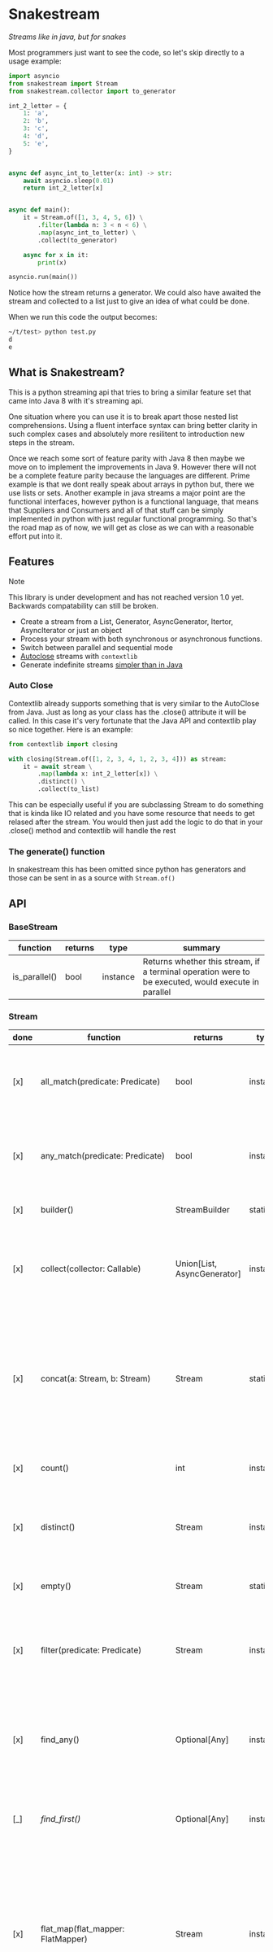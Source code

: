 # Snakestream
*Streams like in java, but for snakes*

Most programmers just want to see the code, so let's skip directly to a usage example:

```python
import asyncio
from snakestream import Stream
from snakestream.collector import to_generator

int_2_letter = {
    1: 'a',
    2: 'b',
    3: 'c',
    4: 'd',
    5: 'e',
}


async def async_int_to_letter(x: int) -> str:
    await asyncio.sleep(0.01)
    return int_2_letter[x]


async def main():
    it = Stream.of([1, 3, 4, 5, 6]) \
        .filter(lambda n: 3 < n < 6) \
        .map(async_int_to_letter) \
        .collect(to_generator)

    async for x in it:
        print(x)

asyncio.run(main())

```
Notice how the stream returns a generator. We could also have awaited the stream and collected to a list just to give an idea of what could be done.

When we run this code the output becomes:

```bash
~/t/test> python test.py
d
e
```

## What is Snakestream?

This is a python streaming api that tries to bring a similar feature set that came into Java 8 with it's streaming api.

One situation where you can use it is to break apart those nested list comprehensions. Using a fluent interface syntax can bring better clarity in such complex cases and absolutely more resilitent to introduction new steps in the stream.

Once we reach some sort of feature parity with Java 8 then maybe we move on to implement the improvements in Java 9. However there will not be a complete feature parity because the languages are different. Prime example is that we dont really speak about arrays in python but, there we use lists or sets. Another example in java streams a major point are the functional interfaces, however python is a functional language, that means that Suppliers and Consumers and all of that stuff can be simply implemented in python with just regular functional programming. So that's the road map as of now, we will get as close as we can with a reasonable effort put into it.

## Features

> [!NOTE]
> This library is under development and has not reached version 1.0 yet. Backwards compatability can still be broken.

- Create a stream from a List, Generator, AsyncGenerator, Itertor, AsyncIterator or just an object
- Process your stream with both synchronous or asynchronous functions.
- Switch between parallel and sequential mode
- [Autoclose](#auto-close) streams with `contextlib`
- Generate indefinite streams [simpler than in Java](#the-generate-function)

### Auto Close

Contextlib already supports something that is very similar to the AutoClose from Java. Just as long as your class has the .close() attribute it will be called. In this case it's very fortunate that the Java API and contextlib play so nice together. Here is an example:

```python
from contextlib import closing

with closing(Stream.of([1, 2, 3, 4, 1, 2, 3, 4])) as stream:
    it = await stream \
        .map(lambda x: int_2_letter[x]) \
        .distinct() \
        .collect(to_list)
```

This can be especially useful if you are subclassing Stream to do something that is kinda like IO related and you have some resource that needs to get relased after the stream. You would then just add the logic to do that in your .close() method and contextlib will handle the rest

### The generate() function

In snakestream this has been omitted since python has generators and those can be sent in as a source with `Stream.of()`

## API
### BaseStream

| function       | returns  | type     | summary                                                                                             |
| -------------- | -------- | ---------| --------------------------------------------------------------------------------------------------- |
| is_parallel()  | bool     | instance | Returns whether this stream, if a terminal operation were to be executed, would execute in parallel |

### Stream

| done | function                        | returns                     | type     | summary                                                                                 |
| ---- | ------------------------------- | --------------------------- | ---------|---------------------------------------------------------------------------------------- |
| [x] | all_match(predicate: Predicate) | bool                        | instance | Returns whether all elements of this stream match the provided predicate                |
| [x] | any_match(predicate: Predicate) | bool                        | instance | Returns whether any elements of this stream match the provided predicate                |
| [x] | builder()                       | StreamBuilder               | static   | Returns a builder for a Stream                                                          |
| [x] | collect(collector: Callable)    | Union[List, AsyncGenerator] | instance | Performs a mutable reduction operation on the elements of this stream using a Collector |
| [x] | concat(a: Stream, b: Stream)    | Stream                      | static   | Creates a lazily concatenated stream whose elements are all the elements of the first stream followed by all the elements of the second stream |
| [x] | count()                         | int                         | instance | Returns the count of elements in this stream                                            |
| [x] | distinct()                      | Stream                      | instance | Returns a stream consisting of the distinct elements (using ==) of this stream          |
| [x] | empty()                         | Stream                      | static   | Returns an empty sequential Stream                                                      |
| [x] | filter(predicate: Predicate)    | Stream                      | instance | Returns a stream consisting of the elements of this stream that match the given predicate |
| [x] | find_any()                      | Optional[Any]               | instance | Returns an Optional describing some element of the stream, or an empty Optional if the stream is empty |
| [_] | _find_first()_                | Optional[Any]             | instance | Not implemented yet, depends on the implementaton of `ordered()` |
| [x] | flat_map(flat_mapper: FlatMapper) | Stream                    | instance | Returns a stream consisting of the results of replacing each element of this stream with the contents of a mapped stream produced by applying the provided mapping function to each element |
| [_] | _flat_map_to_double(flat_mapper: FlatMapper)_ | Stream    | instance | Not implemented yet | 
| [_] | _flat_map_to_int(flat_mapper: FlatMapper)_ | Stream       | instance | Not implemented yet | 
| [_] | _flat_map_to_long(flat_mapper: FlatMapper)_ | Stream      | instance | Not implemented yet | 
| [x] | for_each(consumer: Callable[T]) | Any                         | instance | Performs an action for each element of this stream | 
| [_] | _for_each_ordered(consumer: Callable[T])_ | Any           | instance | Not implemented yet, depends on the implementaton of `ordered()` | 
| [_] | ~~generate(supplier: Callable[T])~~           | Stream        | static   | Not relevant. We can send in generators directly to `Stream.of()` already|
| [x] | iterate(seed: T, nxt: Callable[[T], T]) | Stream | static | Returns an infinite sequential ordered Stream produced by iterative application of a function f to an initial element seed, producing a Stream consisting of seed, f(seed), f(f(seed)), etc. |

## Migration
These are a list of the known breaking changes. Until release 1.0.0 focus will be on implementing features and changing things that does not align with how streams work in java.
- **0.2.4 -> 0.3.0:** `stream_of()` has been removed in favour of `Stream.of()` for getting closer to the java api.
- **0.1.0 -> 0.2.0:** The `unique()` function has been renamed `distinct()`. So rename all imports of that function, and it should be OK
- **0.0.5 -> 0.0.6:** The `stream()` function has been renamed `stream_of()`. So rename all imports of that function, and it should be OK

## Left to do:

BaseStream:
- iterator()
- spliterator()
- unordered()

Stream:
- collect(Supplier<R> supplier, BiConsumer<R,? super T> accumulator, BiConsumer<R,R> combiner)
- flatMapToDouble(Function<? super T,? extends DoubleStream> mapper)
- flatMapToInt(Function<? super T,? extends IntStream> mapper)
- flatMapToLong(Function<? super T,? extends LongStream> mapper)
- forEachOrdered(Consumer<? super T> action)
- iterate(T seed, UnaryOperator<T> f)
- limit(long maxSize)
- mapToDouble(ToDoubleFunction<? super T> mapper)
- mapToInt(ToIntFunction<? super T> mapper)
- mapToLong(ToLongFunction<? super T> mapper)

- reduce(BinaryOperator<T> accumulator) // have done the one with the identity
- skip(long n)
- sorted() // have done the one with a comparator
- toArray()
- toArray(IntFunction<A[]> generator)
